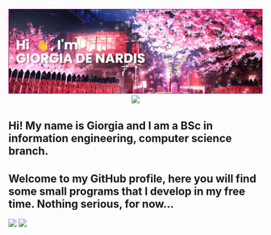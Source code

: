 <p align="center">
  <img src="https://raw.githubusercontent.com/giorgiadns/giorgiadns/main/banner3.png" />
  <br/>
  <img src="https://komarev.com/ghpvc/?username=giorgiadns&color=ff69b4&style=for-the-badge" />
</p>


## Hi! My name is Giorgia and I am a BSc in information engineering, computer science branch.
## Welcome to my GitHub profile, here you will find some small programs that I develop in my free time. Nothing serious, for now...

<p align="left">
  <img src="https://github-readme-stats.vercel.app/api?username=giorgiadns&show_icons=true&theme=synthwave&hide=stars,issues" width="420" />
  <img src="https://github-readme-stats.vercel.app/api/top-langs/?username=giorgiadns&hide_progress=true&layout=compact&theme=synthwave" width="320" />
  <br/>
</p>

